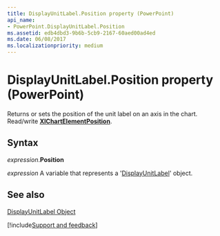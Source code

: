 ```yaml
---
title: DisplayUnitLabel.Position property (PowerPoint)
api_name:
- PowerPoint.DisplayUnitLabel.Position
ms.assetid: edb4dbd3-9b6b-5cb9-2167-60aed00ad4ed
ms.date: 06/08/2017
ms.localizationpriority: medium
---
```



# DisplayUnitLabel.Position property (PowerPoint)

Returns or sets the position of the unit label on an axis in the chart. Read/write **[XlChartElementPosition](PowerPoint.XlChartElementPosition.md)**.


## Syntax

_expression_.**Position**

_expression_ A variable that represents a '[DisplayUnitLabel](PowerPoint.DisplayUnitLabel.md)' object.


## See also


[DisplayUnitLabel Object](PowerPoint.DisplayUnitLabel.md)

[!include[Support and feedback](~/includes/feedback-boilerplate.md)]